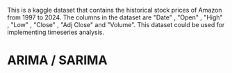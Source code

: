 This is a kaggle dataset that contains the historical stock prices of Amazon from 1997 to 2024. The columns in the dataset are "Date" , "Open" , "High" , "Low" , "Close" , "Adj Close" and "Volume". This dataset could be used for implementing timeseries analysis.
# ARIMA / SARIMA
